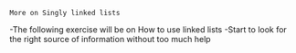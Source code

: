 	More on Singly linked lists

-The following exercise will be on How to use linked lists
-Start to look for the right source of information without too much help
